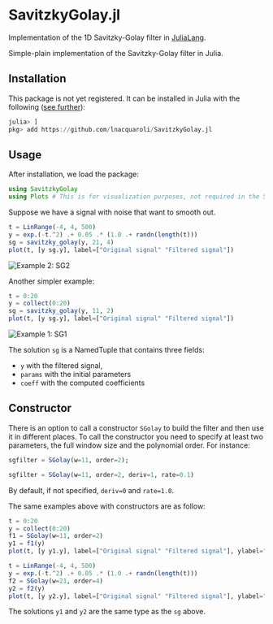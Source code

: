 # SavitzkyGolay.jl
Implementation of the 1D Savitzky-Golay filter in [JuliaLang](https://julialang.org/).

Simple-plain implementation of the Savitzky-Golay filter in Julia.

## Installation

This package is not yet registered. It can be installed in Julia with the following ([see further](https://docs.julialang.org/en/v1/stdlib/Pkg/index.html#Adding-unregistered-packages-1)):
```julia
julia> ]
pkg> add https://github.com/lnacquaroli/SavitzkyGolay.jl
```

## Usage

After installation, we load the package:
```julia
using SavitzkyGolay
using Plots # This is for visualization purposes, not required in the SG package itself
```

Suppose we have a signal with noise that want to smooth out.

```julia
t = LinRange(-4, 4, 500)
y = exp.(-t.^2) .+ 0.05 .* (1.0 .+ randn(length(t)))
sg = savitzky_golay(y, 21, 4)
plot(t, [y sg.y], label=["Original signal" "Filtered signal"])
```
![Example 2: SG2](https://github.com/lnacquaroli/SavitzkyGolay.jl/blob/main/examples/Figure_2.png "Example 2: SG2")

Another simpler example:
```julia
t = 0:20
y = collect(0:20)
sg = savitzky_golay(y, 11, 2)
plot(t, [y sg.y], label=["Original signal" "Filtered signal"])
```
![Example 1: SG1](https://github.com/lnacquaroli/SavitzkyGolay.jl/blob/main/examples/Figure_1.png "Example 1: SG1")

The solution `sg` is a NamedTuple that contains three fields: 
- `y` with the filtered signal,
- `params` with the initial parameters
- `coeff` with the computed coefficients

## Constructor

There is an option to call a constructor `SGolay` to build the filter and then use it in different places. To call the constructor you need to specify at least two parameters, the full window size and the polynomial order. For instance:
```julia
sgfilter = SGolay(w=11, order=2);

sgfilter = SGolay(w=11, order=2, deriv=1, rate=0.1)
```

By default, if not specified, `deriv=0` and `rate=1.0`.

The same examples above with constructors are as follow:

```julia
t = 0:20
y = collect(0:20)
f1 = SGolay(w=11, order=2)
y1 = f1(y)
plot(t, [y y1.y], label=["Original signal" "Filtered signal"], ylabel="", xlabel="t", legend=:topleft)
```

```julia
t = LinRange(-4, 4, 500)
y = exp.(-t.^2) .+ 0.05 .* (1.0 .+ randn(length(t)))
f2 = SGolay(w=21, order=4)
y2 = f2(y)
plot(t, [y y2.y], label=["Original signal" "Filtered signal"], ylabel="", xlabel="t", legend=:topleft)
```

The solutions `y1` and `y2` are the same type as the `sg` above.
